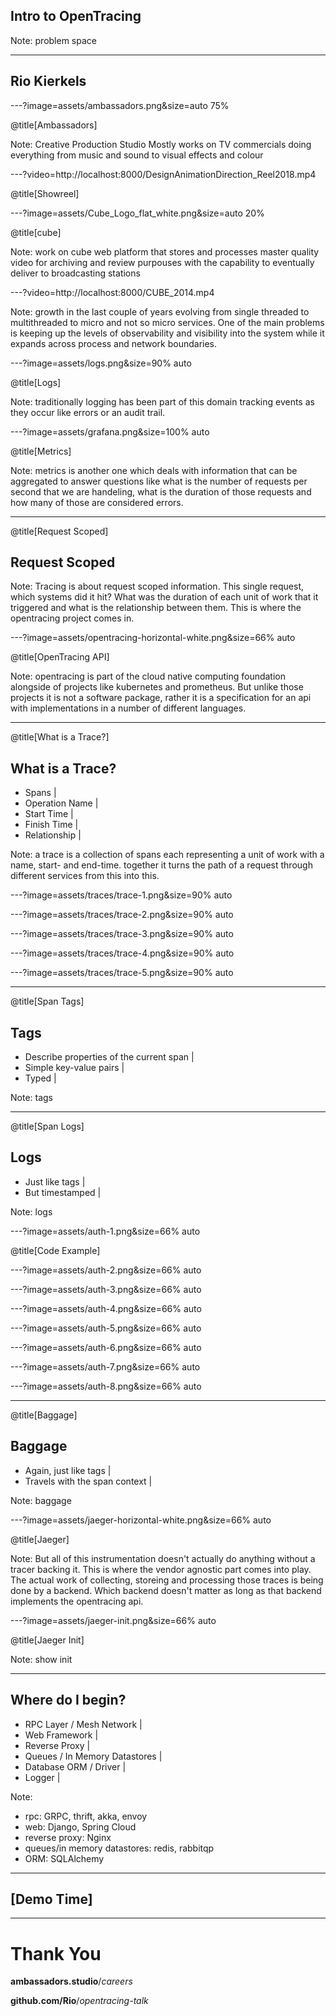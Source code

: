 ## Intro to OpenTracing

Note:
problem space

---

## Rio Kierkels

---?image=assets/ambassadors.png&size=auto 75%

@title[Ambassadors]

Note:
Creative Production Studio
Mostly works on TV commercials doing everything from music and sound to visual effects and colour

---?video=http://localhost:8000/DesignAnimationDirection_Reel2018.mp4

@title[Showreel]

---?image=assets/Cube_Logo_flat_white.png&size=auto 20%

@title[cube]

Note:
work on cube
web platform that stores and processes master quality video for archiving and review purpouses
with the capability to eventually deliver to broadcasting stations

---?video=http://localhost:8000/CUBE_2014.mp4

Note:
growth in the last couple of years evolving
from single threaded to multithreaded to micro and not so micro services.
One of the main problems is keeping up the levels of observability and visibility
into the system while it expands across process and network boundaries.

---?image=assets/logs.png&size=90% auto

@title[Logs]

Note:
traditionally logging has been part of this domain tracking events as they occur like errors or an audit trail.

---?image=assets/grafana.png&size=100% auto

@title[Metrics]

Note:
metrics is another one which deals with information that can be aggregated to answer questions like
what is the number of requests per second that we are handeling, what is the duration of those requests
and how many of those are considered errors.

---

@title[Request Scoped]

## Request Scoped

Note:
Tracing is about request scoped information. This single request, which systems did it hit? What was the duration of each unit of work that it triggered and what is the relationship between them. This is where the opentracing project comes in.

---?image=assets/opentracing-horizontal-white.png&size=66% auto

@title[OpenTracing API]

Note:
opentracing is part of the cloud native computing foundation alongside of projects like kubernetes and prometheus. 
But unlike those projects it is not a software package, rather it is a specification for an api with implementations in a number of different languages.

---

@title[What is a Trace?]

## What is a Trace?

- Spans          |
- Operation Name |
- Start Time     |
- Finish Time    |
- Relationship   |

Note:
a trace is a collection of spans each representing a unit of work with a name, start- and end-time.
together it turns the path of a request through different services from this into this.

---?image=assets/traces/trace-1.png&size=90% auto

---?image=assets/traces/trace-2.png&size=90% auto

---?image=assets/traces/trace-3.png&size=90% auto

---?image=assets/traces/trace-4.png&size=90% auto

---?image=assets/traces/trace-5.png&size=90% auto

---

@title[Span Tags]

## Tags

- Describe properties of the current span |
- Simple key-value pairs                  |
- Typed                                   |


Note:
tags

---

@title[Span Logs]

## Logs

- Just like tags  |
- But timestamped |

Note:
logs

---?image=assets/auth-1.png&size=66% auto

@title[Code Example]

---?image=assets/auth-2.png&size=66% auto

---?image=assets/auth-3.png&size=66% auto

---?image=assets/auth-4.png&size=66% auto

---?image=assets/auth-5.png&size=66% auto

---?image=assets/auth-6.png&size=66% auto

---?image=assets/auth-7.png&size=66% auto

---?image=assets/auth-8.png&size=66% auto

---

@title[Baggage]

## Baggage

- Again, just like tags         |
- Travels with the span context |

Note:
baggage

---?image=assets/jaeger-horizontal-white.png&size=66% auto

@title[Jaeger]

Note:
But all of this instrumentation doesn't actually do anything without a tracer backing it. This is where the vendor agnostic part comes into play.
The actual work of collecting, storeing and processing those traces is being done by a backend. Which backend doesn't matter as long as that backend implements the opentracing api.

---?image=assets/jaeger-init.png&size=66% auto

@title[Jaeger Init]

Note:
show init

---

## Where do I begin?

- RPC Layer / Mesh Network      |
- Web Framework                 |
- Reverse Proxy                 |
- Queues / In Memory Datastores |
- Database ORM / Driver         |
- Logger                        |

Note:
- rpc: GRPC, thrift, akka, envoy
- web: Django, Spring Cloud
- reverse proxy: Nginx
- queues/in memory datastores: redis, rabbitqp
- ORM: SQLAlchemy

---

## [Demo Time]

---

# Thank You

**ambassadors.studio**/*careers*

**github.com/Rio**/*opentracing-talk*
